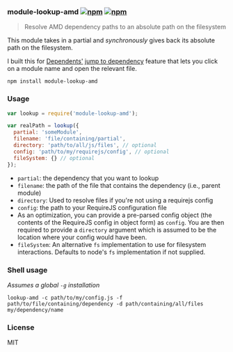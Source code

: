 ### module-lookup-amd [![npm](http://img.shields.io/npm/v/module-lookup-amd.svg)](https://npmjs.org/package/module-lookup-amd) [![npm](http://img.shields.io/npm/dm/module-lookup-amd.svg)](https://npmjs.org/package/module-lookup-amd)

> Resolve AMD dependency paths to an absolute path on the filesystem

This module takes in a partial and *synchronously* gives back its absolute path on the filesystem.

I built this for [Dependents'](https://sublime.wbond.net/packages/Dependents) [jump to dependency](https://github.com/mrjoelkemp/Dependents#jump-to-a-dependency) feature that lets you click on a module name
and open the relevant file.

`npm install module-lookup-amd`

### Usage

```js
var lookup = require('module-lookup-amd');

var realPath = lookup({
  partial: 'someModule',
  filename: 'file/containing/partial',
  directory: 'path/to/all/js/files', // optional
  config: 'path/to/my/requirejs/config', // optional
  fileSystem: {} // optional
});
```

* `partial`: the dependency that you want to lookup
* `filename`: the path of the file that contains the dependency (i.e., parent module)
* `directory`: Used to resolve files if you're not using a requirejs config
* `config`: the path to your RequireJS configuration file
 * As an optimization, you can provide a pre-parsed config object (the contents of the RequireJS config in object form)
 as `config`. You are then required to provide a `directory` argument which is assumed to be the location where your config would have been.
* `fileSystem`: An alternative `fs` implementation to use for filesystem interactions. Defaults to node's `fs` implementation if not supplied.

### Shell usage

*Assumes a global `-g` installation*

`lookup-amd -c path/to/my/config.js -f path/to/file/containing/dependency -d path/containing/all/files my/dependency/name`

### License

MIT
